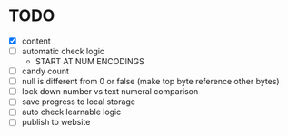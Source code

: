 # TODO

- [x] content
- [ ] automatic check logic
  - START AT NUM ENCODINGS
- [ ] candy count
- [ ] null is different from 0 or false (make top byte reference other bytes)
- [ ] lock down number vs text numeral comparison
- [ ] save progress to local storage
- [ ] auto check learnable logic
- [ ] publish to website
